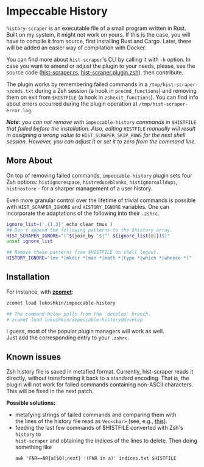 # Impeccable History

<!--
Make your history shameless by dismissing all commands that failed.

I believe, avid shell users do understand how important is to build the history
with relevant commands for self-referencing and accurate completions.
-->

`history-scraper` is an executable file of a small program written in Rust.
Built on my system, it might not work on yours. If this is the case, you will
have to compile it from source, first installing Rust and Cargo. Later, there
will be added an easier way of compilation with Docker.

You can find more about `hist-scraper`'s CLI by calling it with `-h` option. In
case you want to amend or adjust the plugin to your needs, please, see the
source code ([hist-scraper.rs](src/hist-scraper.rs),
[hist-scraper.plugin.zsh](hist-scraper.plugin.zsh)), then contribute.

The plugin works by remembering failed commands in a
`/tmp/hist-scraper-nzcmds.txt` during a Zsh session (a hook in
`precmd_functions`) and removing them on exit from `$HISTFILE` (a hook in
`zshexit_functions`). You can find info about errors occurred during the plugin
operation at `/tmp/hist-scraper-error.log`.

_**Note:** you can not remove with_ `impeccable-history` _commands in_
`$HISTFILE` _that failed before the installation. Also, editing_ `HISTFILE`
_manually will result in assigning a wrong value to_ `HIST_SCRAPER_SKIP_ROWS`
_for the next shell session. However, you can adjust it or set it to zero from
the command line._

## More About

On top of removing failed commands, `impeccable-history` plugin sets
four Zsh options: `histignorespace`, `histreduceblanks`, `histignorealldups`,
`histnostore` - for a sharper management of a user history.

Even more granular control over the lifetime of trivial commands is possible
with `HIST_SCRAPER_IGNORE` and `HISTORY_IGNORE` variables. One can incorporate
the adaptations of the following into their `.zshrc`.

```zsh
ignore_list=('.{1,3}' echo clear tmux )
## Don't append the following patterns to the $history array.
HIST_SCRAPER_IGNORE="(^$(join_by '$|^' ${ignore_list[@]})$)"
unset ignore_list

## Remove these patterns from $HISTFILE on shell logout.
HISTORY_IGNORE="(mv *|mkdir *|man *|math *|type *|which *|whence *)"
```

## Installation

For instance, with [**zcomet**](https://github.com/agkozak/zcomet):
```zsh
zcomet load lukoshkin/impeccable-history

## The command below pulls from the 'develop' branch.
# zcomet load lukoshkin/impeccable-history@develop
```
I guess, most of the popular plugin managers will work as well.  
Just add the corresponding entry to your `.zshrc`.

## Known issues

Zsh history file is saved in metafied format. Currently, hist-scraper reads it
directly, without transforming it back to a standard encoding. That is, the
plugin will not work for failed commands containing non-ASCII characters. This
will be fixed in the next patch.

**Possible solutions:**

- metafying strings of failed commands and comparing them with <br> the lines
  of the history file read as `Vec<char>` (see, e.g.,
  [this](https://www.zsh.org/mla/users/2011/msg00154.html)).
- feeding the last few commands of $HISTFILE converted with Zsh's `history` to
  <br> `hist-scraper` and obtaining the indices of the lines to delete. Then
  doing something like
  ```
  awk 'FNR==NR{a[$0];next} !(FNR in a)' indices.txt $HISTFILE
  ```
